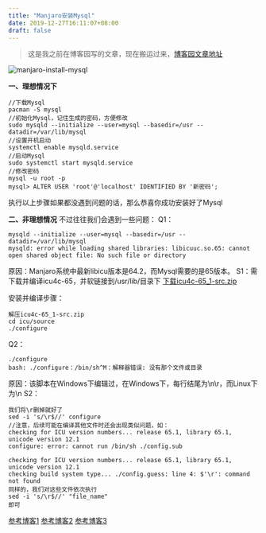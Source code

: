 ```yaml
---
title: "Manjaro安装Mysql"
date: 2019-12-27T16:11:07+08:00
draft: false
---
```


> 这是我之前在博客园写的文章，现在搬运过来，[博客园文章地址](https://www.cnblogs.com/Jaywhen-xiang/p/12106517.html)

![manjaro-install-mysql](https://cdn.jsdelivr.net/gh/jaywhen/imageBed/imgmmm.jpg)

**一、理想情况下**

```
//下载Mysql
pacman -S mysql
//初始化Mysql，记住生成的密码，方便修改
sudo mysqld --initialize --user=mysql --basedir=/usr --datadir=/var/lib/mysql
//设置开机启动
systemctl enable mysqld.service
//启动Mysql
sudo systemctl start mysqld.service
//修改密码
mysql -u root -p
mysql> ALTER USER 'root'@'localhost' IDENTIFIED BY '新密码';
```
执行以上步骤如果都没遇到问题的话，那么恭喜你成功安装好了Mysql

**二、非理想情况**
不过往往我们会遇到一些问题：
Q1：
```
mysqld --initialize --user=mysql --basedir=/usr --datadir=/var/lib/mysql
mysqld: error while loading shared libraries: libicuuc.so.65: cannot open shared object file: No such file or directory
```
原因：Manjaro系统中最新libicu版本是64.2，而Mysql需要的是65版本。
S1：需下载并编译icu4c-65，并软链接到/usr/lib/目录下
[下载icu4c-65_1-src.zip](https://github.com/unicode-org/icu/releases)

安装并编译步骤：
```
解压icu4c-65_1-src.zip
cd icu/source
./configure
```
Q2：
```
./configure
bash: ./configure：/bin/sh^M：解释器错误: 没有那个文件或目录
```
原因：该脚本在Windows下编辑过，在Windows下，每行结尾为\n\r，而Linux下为\n
S2：
```
我们将\r删掉就好了
sed -i 's/\r$//' configure
//注意，后续可能在编译其他文件时还会出现类似问题，如：
checking for ICU version numbers... release 65.1, library 65.1, unicode version 12.1
configure: error: cannot run /bin/sh ./config.sub

checking for ICU version numbers... release 65.1, library 65.1, unicode version 12.1
checking build system type... ./config.guess: line 4: $'\r': command not found
同样的，我们对这些文件依次执行
sed -i 's/\r$//' "file_name"
即可
```
[参考博客1](https://wangwr.com/archives/manjaro-install-mysql8.html)
[参考博客2](https://blog.csdn.net/AQ931752921/article/details/89308905#_24)
[参考博客3](https://blog.csdn.net/weixin_39730950/article/details/89445343)